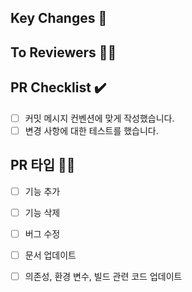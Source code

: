## Key Changes 🔑
<!-- 주요 구현 사항 -->


## To Reviewers 🙌🏻
<!-- 리뷰어에게 전달할 말 -->


## PR Checklist ✔️
<!-- PR이 다음 요구 사항을 충족하는지 확인하세요 -->
- [ ] 커밋 메시지 컨벤션에 맞게 작성했습니다.
- [ ] 변경 사항에 대한 테스트를 했습니다.

## PR 타입 👏🏻
<!--- 하나 이상의 PR 타입을 선택해주세요 -->
- [ ] 기능 추가
- [ ] 기능 삭제
- [ ] 버그 수정
- [ ] 문서 업데이트
- [ ] 의존성, 환경 변수, 빌드 관련 코드 업데이트

